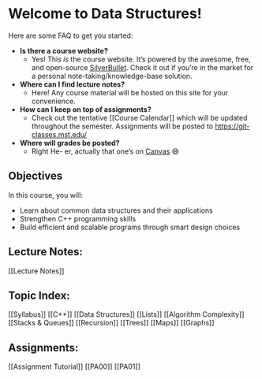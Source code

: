 
# Welcome to Data Structures!

 Here are some FAQ to get you started:
* **Is there a course website?**
  * Yes! This _is_ the course website. It’s powered by the awesome, free, and open-source [SilverBullet](https://SilverBullet.md). Check it out if you’re in the market for a personal note-taking/knowledge-base solution.
* **Where can I find lecture notes?**
  * Here! Any course material will be hosted on this site for your convenience.
* **How can I keep on top of assignments?**
  * Check out the tentative [[Course Calendar]] which will be updated throughout the semester. Assignments will be posted to https://git-classes.mst.edu/
* **Where will grades be posted?**
  * Right He- er, actually that one’s on [Canvas](https://umsystem.instructure.com/courses/205795) 😅

## Objectives

In this course, you will:
* Learn about common data structures and their applications
* Strengthen C++ programming skills
* Build efficient and scalable programs through smart design choices

## Lecture Notes:
  [[Lecture Notes]]

## Topic Index:
  [[Syllabus]]
  [[C++]]
  [[Data Structures]]
  [[Lists]]
  [[Algorithm Complexity]]
  [[Stacks & Queues]]
  [[Recursion]]
  [[Trees]]
  [[Maps]]
  [[Graphs]]

## Assignments:
  [[Assignment Tutorial]]
  [[PA00]]
  [[PA01]]